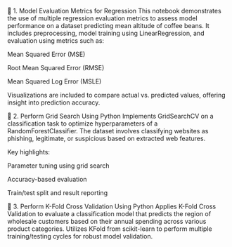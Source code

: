 🔹 1. Model Evaluation Metrics for Regression
This notebook demonstrates the use of multiple regression evaluation metrics to assess model performance on a dataset predicting mean altitude of coffee beans. It includes preprocessing, model training using LinearRegression, and evaluation using metrics such as:

Mean Squared Error (MSE)

Root Mean Squared Error (RMSE)

Mean Squared Log Error (MSLE)

Visualizations are included to compare actual vs. predicted values, offering insight into prediction accuracy.

🔹 2. Perform Grid Search Using Python
Implements GridSearchCV on a classification task to optimize hyperparameters of a RandomForestClassifier. The dataset involves classifying websites as phishing, legitimate, or suspicious based on extracted web features.

Key highlights:

Parameter tuning using grid search

Accuracy-based evaluation

Train/test split and result reporting

🔹 3. Perform K-Fold Cross Validation Using Python
Applies K-Fold Cross Validation to evaluate a classification model that predicts the region of wholesale customers based on their annual spending across various product categories. Utilizes KFold from scikit-learn to perform multiple training/testing cycles for robust model validation.
